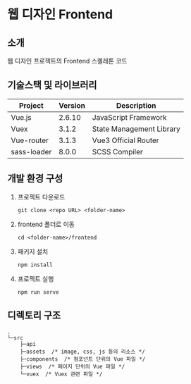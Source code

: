 # 웹 디자인 Frontend

<!-- 필수 항목 -->

## 소개
웹 디자인 프로젝트의 Frontend 스켈레톤 코드

<!-- 필수 항목 -->

## 기술스택 및 라이브러리

| Project | Version | Description |
| ------- | ------- | ----------- |
| Vue.js | 2.6.10 | JavaScript Framework |
| Vuex | 3.1.2 | State Management Library |
| Vue-router | 3.1.3 | Vue3 Official Router |
| sass-loader | 8.0.0 | SCSS Compiler |

<!-- 필수 항목 -->

## 개발 환경 구성

1. 프로젝트 다운로드
    ```
    git clone <repo URL> <folder-name>
    ```

2. frontend 폴더로 이동
    ```
    cd <folder-name>/frontend
    ```

3. 패키지 설치
    ```
    npm install
    ```

4. 프로젝트 실행
    ```
    npm run serve
    ```


## 디렉토리 구조

```
.
└─src
    ├─api
    ├─assets  /* image, css, js 등의 리소스 */
    ├─components  /* 컴포넌트 단위의 Vue 파일 */
    ├─views  /* 페이지 단위의 Vue 파일 */
    └─vuex  /* Vuex 관련 파일 */
```

